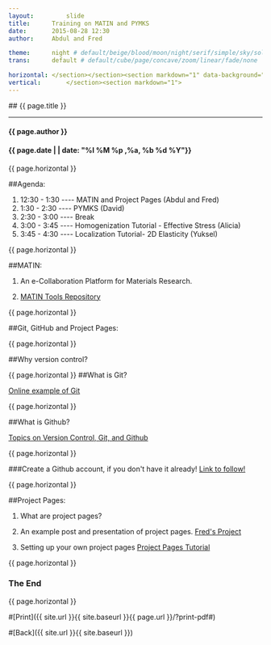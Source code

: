 ```yaml
---
layout:     	slide
title:     	Training on MATIN and PYMKS
date:      	2015-08-28 12:30 
author:     Abdul and Fred

theme:		night # default/beige/blood/moon/night/serif/simple/sky/solarized
trans:		default # default/cube/page/concave/zoom/linear/fade/none

horizontal:	</section></section><section markdown="1" data-background="http://matin-hub.github.io/project-pages/img/slidebackground.png"><section markdown="1">
vertical:		</section><section markdown="1">
---
```

<section markdown="1" data-background="http://matin-hub.github.io/project-pages/img/slidebackground.png"><section markdown="1">
## {{ page.title }}

<hr>

#### {{ page.author }}

#### {{ page.date | | date: "%I %M %p ,%a, %b %d %Y"}}

<!-- Start Writing Below in Markdown -->

<!--## F11 to Fullscreen!
 <img src="https://ahafeez7.github.io/project-pages/img/data.jpeg"> 
<img src="https://matin-hub.github.io/project-pages/img//home-bg.jpg"> -->


{{ page.horizontal }}

##Agenda:

1. 12:30 - 1:30   ---- MATIN and Project Pages (Abdul and Fred)
2. 1:30 - 2:30     ---- PYMKS (David)
3. 2:30 - 3:00    ---- Break 
4. 3:00 - 3:45    ---- Homogenization Tutorial - Effective Stress (Alicia)
5. 3:45 - 4:30    ---- Localization Tutorial- 2D Elasticity (Yuksel) 

{{ page.horizontal }}

##MATIN:

1. An e-Collaboration Platform for Materials Research.

2. [MATIN Tools Repository](http://matin-hub.github.io/materialsinnovation.github.io/)

{{ page.horizontal }}

##Git, GitHub and Project Pages:

{{ page.horizontal }}

##Why version control?

{{ page.horizontal }}
##What is Git?

[Online example of Git](https://try.github.io/levels/1/challenges/7)

{{ page.horizontal }}

##What is Github?

[Topics on Version Control, Git, and Github](http://rcui9.github.io/Labs/lab1/2015/01/09/Lab-1.html)

{{ page.horizontal }}

###Create a Github account, if you don't have it already!
[Link to follow!](https://github.com/join)

{{ page.horizontal }}

##Project Pages:

1. What are project pages?

2. An example post and presentation of project pages.
[Fred's Project](http://fredhohman.com/grain-growth)

3. Setting up your own project pages
[Project Pages Tutorial](http://matin-hub.github.io/ppguide/installation)

{{ page.horizontal }}

# The End

<!-- End Here -->
{{ page.horizontal }}

#[Print]({{ site.url }}{{ site.baseurl }}{{ page.url }}/?print-pdf#)

#[Back]({{ site.url }}{{ site.baseurl }})

</section></section>
